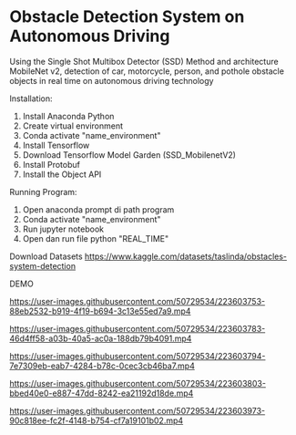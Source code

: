 # Obstacle Detection System on Autonomous Driving
Using the Single Shot Multibox Detector (SSD) Method and architecture MobileNet v2, detection of car, motorcycle, person, and pothole obstacle objects in real time on autonomous driving technology

Installation:
1. Install Anaconda Python
2. Create virtual environment
3. Conda activate "name_environment"
4. Install Tensorflow
5. Download Tensorflow Model Garden (SSD_MobilenetV2)
6. Install Protobuf
7. Install the Object API

Running Program:
1. Open anaconda prompt di path program
2. Conda activate "name_environment"
3. Run jupyter notebook
4. Open dan run file python "REAL_TIME"

Download Datasets
https://www.kaggle.com/datasets/taslinda/obstacles-system-detection

DEMO

https://user-images.githubusercontent.com/50729534/223603753-88eb2532-b919-4f19-b694-3c13e55ed7a9.mp4



https://user-images.githubusercontent.com/50729534/223603783-46d4ff58-a03b-40a5-ac0a-188db79b4091.mp4



https://user-images.githubusercontent.com/50729534/223603794-7e7309eb-eab7-4284-b78c-0cec3cb46ba7.mp4



https://user-images.githubusercontent.com/50729534/223603803-bbed40e0-e887-47dd-8242-ea21192d18de.mp4



https://user-images.githubusercontent.com/50729534/223603973-90c818ee-fc2f-4148-b754-cf7a19101b02.mp4

